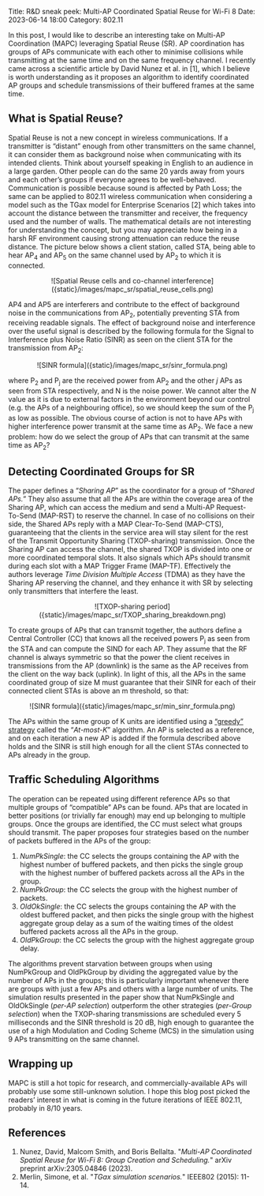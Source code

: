 Title: R&D sneak peek: Multi-AP Coordinated Spatial Reuse for Wi-Fi 8
Date: 2023-06-14 18:00
Category: 802.11

In this post, I would like to describe an interesting take on Multi-AP 
Coordination (MAPC) leveraging Spatial Reuse (SR). AP coordination has groups of
APs communicate with each other to minimise collisions while transmitting at the
same time and on the same frequency channel. I recently came across a scientific
article by David Nunez et al. in [1], which I believe is worth understanding as it
proposes an algorithm to identify coordinated AP groups and schedule
transmissions of their buffered frames at the same time.

## What is Spatial Reuse?

Spatial Reuse is not a new concept in wireless communications. If a transmitter
is “distant” enough from other transmitters on the same channel, it can consider
them as background noise when communicating with its intended clients. Think
about yourself speaking in English to an audience in a large garden. Other
people can do the same 20 yards away from yours and each other’s groups if
everyone agrees to be well-behaved. Communication is possible because sound is
affected by Path Loss; the same can be applied to 802.11 wireless communication
when considering a model such as the TGax model for Enterprise Scenarios [2]
which takes into account the distance between the transmitter and receiver, the
frequency used and the number of walls. The mathematical details are not
interesting for understanding the concept, but you may appreciate how being in a
harsh RF environment causing strong attenuation can reduce the reuse distance.
The picture below shows a client station, called STA, being able to hear 
AP<sub>4</sub> and AP<sub>5</sub> on the same channel used by AP<sub>2</sub>
to which it is connected.

<center>
    ![Spatial Reuse cells and co-channel interference]({static}/images/mapc_sr/spatial_reuse_cells.png)
</center>

AP4 and AP5 are interferers and contribute to the effect of background noise in
the communications from AP<sub>2</sub>, potentially preventing STA from
receiving readable signals. The effect of background noise and interference over
the useful signal is described by the following formula for the Signal to
Interference plus Noise Ratio (SINR) as seen on the client STA for the
transmission from AP<sub>2</sub>:

<!-- SINR_{STA}^{2} = \frac{P_2}{N + \sum_{j \neq 2} P_{j}} -->
<center>
    ![SINR formula]({static}/images/mapc_sr/sinr_formula.png)
</center>

where P<sub>2</sub> and P<sub>j</sub> are the received power from AP<sub>2</sub>
and the other _j_ APs as seen from STA respectively, and N is the noise power. 
We cannot alter the _N_ value as it is due to external factors in the
environment beyond our control (e.g. the APs of a neighbouring office),
so we should keep the sum of the P<sub>j</sub> as low as possible. 
The obvious course of action is not to have APs with higher interference power
transmit at the same time as AP<sub>2</sub>.
We face a new problem: how do we select the group of APs that can transmit at
the same time as AP<sub>2</sub>?

## Detecting Coordinated Groups for SR

The paper defines a “_Sharing AP_” as the coordinator for a group of
“_Shared APs._” They also assume that all the APs are within the coverage area
of the Sharing AP, which can access the medium and send a 
Multi-AP Request-To-Send (MAP-RST) to reserve the channel. In case of no
collisions on their side, the Shared APs reply with a MAP Clear-To-Send
(MAP-CTS), guaranteeing that the clients in the service area will stay silent
for the rest of the Transmit Opportunity Sharing (TXOP-sharing) transmission.
Once the Sharing AP can access the channel, the shared TXOP is divided into one
or more coordinated temporal slots. It also signals which APs should transmit
during each slot with a MAP Trigger Frame (MAP-TF).
Effectively the authors leverage _Time Division Multiple Access_ (TDMA)
as they have the Sharing AP reserving the channel, and they enhance it with SR
by selecting only transmitters that interfere the least.

<center>
    ![TXOP-sharing period]({static}/images/mapc_sr/TXOP_sharing_breakdown.png)
</center>

To create groups of APs that can transmit together, the authors define a Central
Controller (CC) that knows all the received powers P<sub>j</sub> as seen from
the STA and can compute the SIND for each AP. They assume that the RF channel
is always symmetric so that the power the client receives in transmissions from
the AP (downlink) is the same as the AP receives from the client on the way back
(uplink). In light of this, all the APs in the same coordinated group of size
M must guarantee that their SINR for each of their connected client STAs is
above an m threshold, so that:

<!-- \min_{j=1...M}SINR_{STA}^{j} \geqslant m -->
<center>
    ![SINR formula]({static}/images/mapc_sr/min_sinr_formula.png)
</center>

The APs within the same group of K units are identified using a 
[“greedy” strategy](https://en.wikipedia.org/wiki/Greedy_algorithm) called the 
“_At-most-K_” algorithm. An AP is selected as a reference, and on each iteration
a new AP is added if the formula described above holds and the SINR is still
high enough for all the client STAs connected to APs already in the group.

## Traffic Scheduling Algorithms

The operation can be repeated using different reference APs so that multiple
groups of “compatible” APs can be found. APs that are located in better
positions (or trivially far enough) may end up belonging to multiple groups.
Once the groups are identified, the CC must select what groups should transmit.
The paper proposes four strategies based on the number of packets buffered in
the APs of the group:

1. _NumPkSingle_: the CC selects the groups containing the AP with the highest 
   number of buffered packets, and then picks the single group with the highest 
   number of buffered packets across all the APs in the group.
2. _NumPkGroup_: the CC selects the group with the highest number of packets.
3. _OldOkSingle_: the CC selects the groups containing the AP with the oldest
   buffered packet, and then picks the single group with the highest aggregate
   group delay as a sum of the waiting times of the oldest buffered packets
   across all the APs in the group.
4. _OldPkGroup_: the CC selects the group with the highest aggregate group delay.

The algorithms prevent starvation between groups when using NumPkGroup and 
OldPkGroup by dividing the aggregated value by the number of APs in the groups;
this is particularly important whenever there are groups with just a few APs and
others with a large number of units. The simulation results presented in the
paper show that NumPkSingle and OldOkSingle (_per-AP selection_) outperform the
other strategies (_per-Group selection_) when the TXOP-sharing transmissions are
scheduled every 5 milliseconds and the SINR threshold is 20 dB, high enough to
guarantee the use of a high Modulation and Coding Scheme (MCS) in the simulation
using 9 APs transmitting on the same channel.

## Wrapping up

MAPC is still a hot topic for research, and commercially-available APs will
probably use some still-unknown solution. I hope this blog post picked the
readers’ interest in what is coming in the future iterations of IEEE 802.11,
probably in 8/10 years.

## References
1. Nunez, David, Malcom Smith, and Boris Bellalta. 
"_Multi-AP Coordinated Spatial Reuse for Wi-Fi 8: Group Creation and Scheduling._"
arXiv preprint arXiv:2305.04846 (2023).
2. Merlin, Simone, et al. "_TGax simulation scenarios._" IEEE802 (2015): 11-14.

